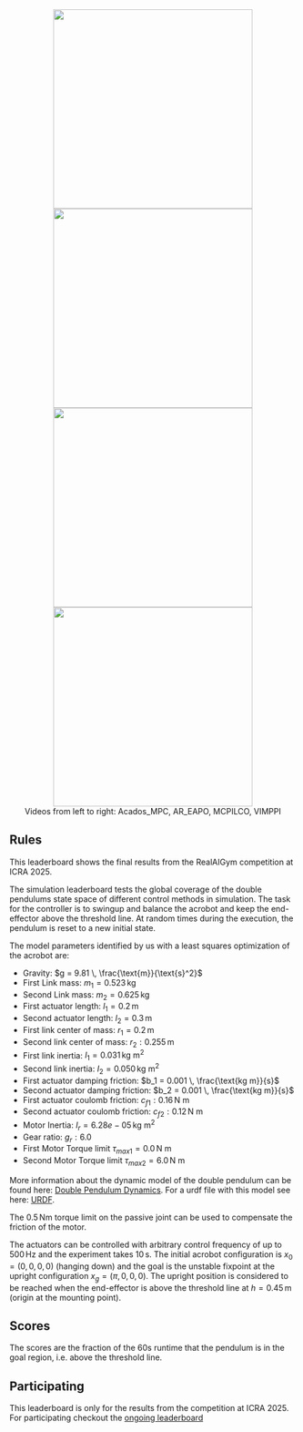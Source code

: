 <div align="center">
<img width="350" src="https://raw.githubusercontent.com/dfki-ric-underactuated-lab/real_ai_gym_leaderboard/main/data/acrobot/real_system_icra2025/acados_mpc/experiment01/video.gif">
<img width="350" src="https://raw.githubusercontent.com/dfki-ric-underactuated-lab/real_ai_gym_leaderboard/main/data/acrobot/real_system_icra2025/ar_eapo/experiment01/video.gif">
<img width="350" src="https://raw.githubusercontent.com/dfki-ric-underactuated-lab/real_ai_gym_leaderboard/main/data/acrobot/real_system_icra202/mcpilco/experiment01/video.gif">
<img width="350" src="https://raw.githubusercontent.com/dfki-ric-underactuated-lab/real_ai_gym_leaderboard/main/data/acrobot/real_system_icra202/vimppi/experiment01/video.gif">
<figcaption>Videos from left to right: Acados_MPC, AR_EAPO, MCPILCO, VIMPPI</figcaption>
</div>


## Rules

This leaderboard shows the final results from the RealAIGym competition at ICRA
2025.

The simulation leaderboard tests the global coverage of the double pendulums
state space of different control methods in simulation. The task for the
controller is to swingup and balance the acrobot and keep the end-effector
above the threshold line. At random times during the execution, the pendulum is
reset to a new initial state.

The model parameters identified by us with a least squares optimization of the
acrobot are:

  - Gravity: $g = 9.81 \, \frac{\text{m}}{\text{s}^2}$
  - First Link mass: $m_1 = 0.523 \, \text{kg}$
  - Second Link mass: $m_2 = 0.625 \, \text{kg}$
  - First actuator length: $l_1 = 0.2 \, \text{m}$
  - Second actuator length: $l_2 = 0.3 \, \text{m}$
  - First link center of mass: $r_1 = 0.2 \, \text{m}$
  - Second link center of mass: $r_2: 0.255 \, \text{m}$
  - First link inertia: $I_1 = 0.031 \, \text{kg m}^2$
  - Second link inertia: $I_2 = 0.050 \, \text{kg m}^2$
  - First actuator damping friction: $b_1 = 0.001 \, \frac{\text{kg m}}{s}$
  - Second actuator damping friction: $b_2 = 0.001 \, \frac{\text{kg m}}{s}$
  - First actuator coulomb friction: $c_{f1}: 0.16 \, \text{N m}$
  - Second actuator coulomb friction: $c_{f2}: 0.12 \, \text{N m}$
  - Motor Inertia: $I_r = 6.28e-05 \, \text{kg m}^2$
  - Gear ratio: $g_r: 6.0$
  - First Motor Torque limit $\tau_{max1} = 0.0 \, \text{N m}$
  - Second Motor Torque limit $\tau_{max2} = 6.0 \, \text{N m}$

More information about the dynamic model of the double pendulum can be found
here: [Double Pendulum
Dynamics](https://dfki-ric-underactuated-lab.github.io/double_pendulum/dynamics.html).
For a urdf file with this model see here: [URDF](https://github.com/dfki-ric-underactuated-lab/double_pendulum/tree/main/data/system_identification/identified_parameters/design_C.1/model_1.0).

The $0.5\,\text{Nm}$ torque limit on the passive joint can be used to compensate the
friction of the motor.

The actuators can be controlled with arbitrary control frequency of up to $500\, \text{Hz}$
and the experiment takes $10\,\text{s}$.
The initial acrobot configuration
is $x_0 = (0, 0, 0, 0)$ (hanging down) and the goal is the unstable
fixpoint at the upright configuration $x_g = (\pi, 0, 0, 0)$.
The upright position is considered to be reached when the end-effector is above
the threshold line at $h=0.45 \, \text{m}$ (origin at the mounting point).

## Scores

The scores are the fraction of the 60s runtime that the pendulum is in the goal
region, i.e. above the threshold line.

## Participating

This leaderboard is only for the results from the competition at ICRA 2025. For
participating checkout the [ongoing
leaderboard](https://dfki-ric-underactuated-lab.github.io/real_ai_gym_leaderboard/acrobot_real_system_perturbation_leaderboard_v2.html)
